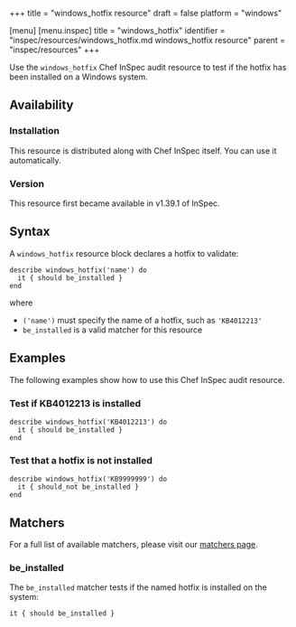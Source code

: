 +++
title = "windows_hotfix resource"
draft = false
platform = "windows"

[menu]
  [menu.inspec]
    title = "windows_hotfix"
    identifier = "inspec/resources/windows_hotfix.md windows_hotfix resource"
    parent = "inspec/resources"
+++


Use the `windows_hotfix` Chef InSpec audit resource to test if the hotfix has been installed on a Windows system.


## Availability

### Installation

This resource is distributed along with Chef InSpec itself. You can use it automatically.

### Version

This resource first became available in v1.39.1 of InSpec.

## Syntax

A `windows_hotfix` resource block declares a hotfix to validate:

    describe windows_hotfix('name') do
      it { should be_installed }
    end

where

* `('name')` must specify the name of a hotfix, such as `'KB4012213'`
* `be_installed` is a valid matcher for this resource


## Examples

The following examples show how to use this Chef InSpec audit resource.

### Test if KB4012213 is installed

    describe windows_hotfix('KB4012213') do
      it { should be_installed }
    end

### Test that a hotfix is not installed

    describe windows_hotfix('KB9999999') do
      it { should_not be_installed }
    end


## Matchers

For a full list of available matchers, please visit our [matchers page](https://www.inspec.io/docs/reference/matchers/).

### be_installed

The `be_installed` matcher tests if the named hotfix is installed on the system:

    it { should be_installed }
